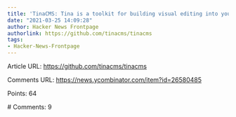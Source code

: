 ```yaml
---
title: 'TinaCMS: Tina is a toolkit for building visual editing into your site'
date: "2021-03-25 14:09:28"
author: Hacker News Frontpage
authorlink: https://github.com/tinacms/tinacms
tags:
- Hacker-News-Frontpage
---
```


<p>Article URL: <a href="https://github.com/tinacms/tinacms">https://github.com/tinacms/tinacms</a></p>
<p>Comments URL: <a href="https://news.ycombinator.com/item?id=26580485">https://news.ycombinator.com/item?id=26580485</a></p>
<p>Points: 64</p>
<p># Comments: 9</p>
